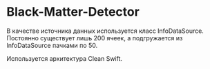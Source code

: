 #  Black-Matter-Detector

В качестве источника данных используется класс InfoDataSource. Постоянно существует лишь 200 ячеек, а подгружается из InfoDataSource пачками по 50.


Используется архитектура Clean Swift.
